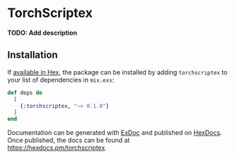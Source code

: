 # TorchScriptex

**TODO: Add description**

## Installation

If [available in Hex](https://hex.pm/docs/publish), the package can be installed
by adding `torchscriptex` to your list of dependencies in `mix.exs`:

```elixir
def deps do
  [
    {:torchscriptex, "~> 0.1.0"}
  ]
end
```

Documentation can be generated with [ExDoc](https://github.com/elixir-lang/ex_doc)
and published on [HexDocs](https://hexdocs.pm). Once published, the docs can
be found at <https://hexdocs.pm/torchscriptex>.

